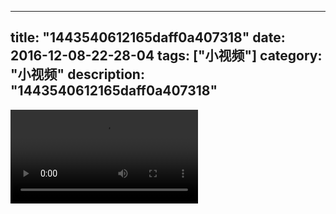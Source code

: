 
---
title: "1443540612165daff0a407318"
date: 2016-12-08-22-28-04
tags: ["小视频"]
category: "小视频"
description: "1443540612165daff0a407318"
---
<video src="http://ohtsqip0g.bkt.clouddn.com/1443540612165daff0a407318.mp4" controls="controls"></video>
